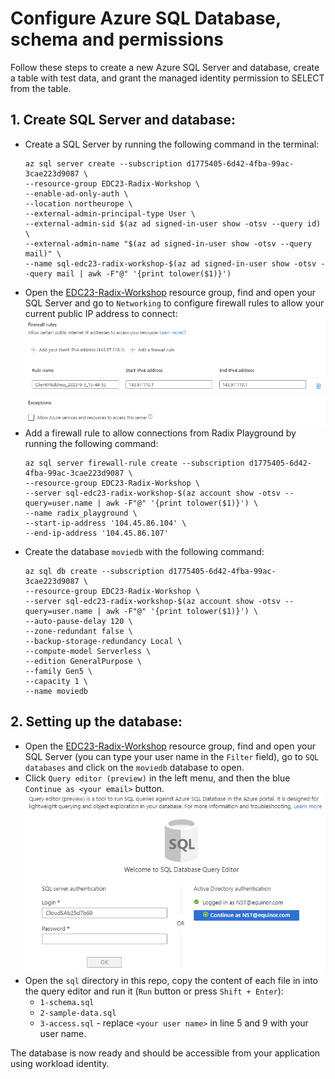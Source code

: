 # Configure Azure SQL Database, schema and permissions

Follow these steps to create a new Azure SQL Server and database, create a table with test data, and grant the managed identity permission to SELECT from the table.

## 1. Create SQL Server and database:
- Create a SQL Server by running the following command in the terminal:
  ```
  az sql server create --subscription d1775405-6d42-4fba-99ac-3cae223d9087 \
  --resource-group EDC23-Radix-Workshop \
  --enable-ad-only-auth \
  --location northeurope \
  --external-admin-principal-type User \
  --external-admin-sid $(az ad signed-in-user show -otsv --query id) \
  --external-admin-name "$(az ad signed-in-user show -otsv --query mail)" \
  --name sql-edc23-radix-workshop-$(az ad signed-in-user show -otsv --query mail | awk -F"@" '{print tolower($1)}')
  ```
- Open the [EDC23-Radix-Workshop](https://portal.azure.com/#@StatoilSRM.onmicrosoft.com/resource/subscriptions/d1775405-6d42-4fba-99ac-3cae223d9087/resourceGroups/EDC23-Radix-Workshop/overview) resource group, find and open your SQL Server and go to `Networking` to configure firewall rules to allow your current public IP address to connect:  
  ![SQL firewall](sql-firewall.png)
- Add a firewall rule to allow connections from Radix Playground by running the following command:
  ```
  az sql server firewall-rule create --subscription d1775405-6d42-4fba-99ac-3cae223d9087 \
  --resource-group EDC23-Radix-Workshop \
  --server sql-edc23-radix-workshop-$(az account show -otsv --query=user.name | awk -F"@" '{print tolower($1)}') \
  --name radix_playground \
  --start-ip-address '104.45.86.104' \
  --end-ip-address '104.45.86.107'
  ```
- Create the database `moviedb` with the following command:
  ```
  az sql db create --subscription d1775405-6d42-4fba-99ac-3cae223d9087 \
  --resource-group EDC23-Radix-Workshop \
  --server sql-edc23-radix-workshop-$(az account show -otsv --query=user.name | awk -F"@" '{print tolower($1)}') \
  --auto-pause-delay 120 \
  --zone-redundant false \
  --backup-storage-redundancy Local \
  --compute-model Serverless \
  --edition GeneralPurpose \
  --family Gen5 \
  --capacity 1 \
  --name moviedb
  ```
## 2. Setting up the database:
   - Open the [EDC23-Radix-Workshop](https://portal.azure.com/#@StatoilSRM.onmicrosoft.com/resource/subscriptions/d1775405-6d42-4fba-99ac-3cae223d9087/resourceGroups/EDC23-Radix-Workshop/overview) resource group, find and open your SQL Server (you can type your user name in the `Filter` field), go to `SQL databases` and click on the `moviedb` database to open.
   - Click `Query editor (preview)` in the left menu, and then the blue `Continue as <your email>` button.  
   ![db login](database-login.png)
   - Open the `sql` directory in this repo, copy the content of each file in into the query editor and run it (`Run` button or press `Shift + Enter`):
     - `1-schema.sql`
     - `2-sample-data.sql`
     - `3-access.sql` - replace `<your user name>` in line 5 and 9 with your user name.

The database is now ready and should be accessible from your application using workload identity.          
